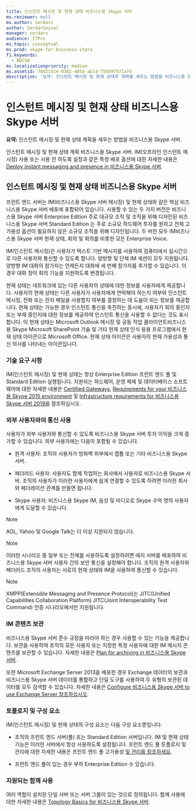 ```yaml
---
title: 인스턴트 메시징 및 현재 상태 비즈니스용 Skype 서버
ms.reviewer: null
ms.author: serdars
author: SerdarSoysal
manager: serdars
audience: ITPro
ms.topic: conceptual
ms.prod: skype-for-business-itpro
f1.keywords:
  - NOCSH
ms.localizationpriority: medium
ms.assetid: 70d2151e-9382-485d-ab14-758597571a74
description: '요약: 인스턴트 메시징 및 현재 상태의 계획을 세우는 방법을 비즈니스용 Skype 서버.'
---
```


# <a name="plan-for-instant-messaging-and-presence-in-skype-for-business-server"></a>인스턴트 메시징 및 현재 상태 비즈니스용 Skype 서버
 
**요약:** 인스턴트 메시징 및 현재 상태 계획을 세우는 방법을 비즈니스용 Skype 서버.
  
인스턴트 메시징 및 현재 상태 계획 비즈니스용 Skype 서버. IM(오프라인 인스턴트 메시징) 사용 또는 사용 안 하도록 설정과 같은 특정 배포 옵션에 대한 자세한 내용은 [Deploy instant messaging and presence in 비즈니스용 Skype 서버](../deploy/im-and-presence/im-and-presence.md).
  
## <a name="plan-for-instant-messaging-and-presence-in-skype-for-business-server"></a>인스턴트 메시징 및 현재 상태 비즈니스용 Skype 서버

프런트 엔드 서버는 IM(비즈니스용 Skype 서버 메시징) 및 현재 상태와 같은 핵심 비즈니스용 Skype 서버 배포에 포함되어 있습니다. 사용할 수 있는 두 가지 버전은 비즈니스용 Skype 서버 Enterprise Edition 주로 대규모 조직 및 조직을 위해 디자인된 비즈니스용 Skype 서버 Standard Edition 는 주로 소규모 하드웨어 투자를 원하고 전체 고가용성 옵션이 필요하지 않은 소규모 조직을 위해 디자인됩니다. 두 버전 모두 IM비즈니스용 Skype 서버 현재 상태, 회의 및 회의를 비롯한 모든 Enterprise Voice.
  
IM(인스턴트 메시징)은 사용자가 텍스트 기반 메시지를 사용하여 컴퓨터에서 실시간으로 다른 사용자와 통신할 수 있도록 합니다. 양방향 및 단체 IM 세션이 모두 지원됩니다. 양방향 IM 대화의 참가자는 언제든지 대화에 세 번째 참가자를 추가할 수 있습니다. 이 경우 대화 창이 회의 기능을 지원하도록 변경됩니다.
  
현재 상태는 네트워크에 있는 다른 사용자의 상태에 대한 정보를 사용자에게 제공합니다. 사용자의 현재 상태는 다른 사용자가 사용자에게 연락해야 하는지 여부와 인스턴트 메시징, 전화 또는 전자 메일을 사용할지 여부를 결정하는 데 도움이 되는 정보를 제공합니다. 현재 상태는 가능한 경우 인스턴트 통신을 촉진하는 동시에, 사용자가 회의 중인지 또는 부재 중인지에 대한 정보를 제공하여 인스턴트 통신을 사용할 수 없다는 것도 표시합니다. 이 현재 상태는 Microsoft Outlook 메시징 및 공동 작업 클라이언트비즈니스용 Skype Microsoft SharePoint 기술 및 기타 현재 상태 인식 응용 프로그램에서 현재 상태 아이콘으로 Microsoft Office. 현재 상태 아이콘은 사용자의 현재 가용성과 통신 의사를 나타내는 아이콘입니다. 
  
### <a name="technical-requirements"></a>기술 요구 사항

IM(인스턴트 메시징) 및 현재 상태는 항상 Enterprise Edition 프런트 엔드 풀 및 Standard Edition 실행됩니다. 지원되는 하드웨어, 운영 체제 및 데이터베이스 소프트웨어에 대한 자세한 내용은 [Certified Gateways](../../SfbPartnerCertification/certification/infra-gateways.md), [Requirements for your 비즈니스용 Skype 2015 environment](requirements-for-your-environment/requirements-for-your-environment.md) 및 [Infrastructure requirements for 비즈니스용 Skype 서버 2019을](../../SfBServer2019/plan/system-requirements.md) 참조하십시오.
  
### <a name="enabling-communication-with-external-users"></a>외부 사용자와의 통신 사용

사용자가 외부 사용자와 통신할 수 있도록 비즈니스용 Skype 서버 투자 이익을 크게 증가할 수 있습니다. 외부 사용자에는 다음이 포함될 수 있습니다.
  
- 원격 사용자: 조직의 사용자가 방화벽 외부에서 랩톱 또는 기타 비즈니스용 Skype 서버.
    
- 페더러드 사용자: 사용자도 함께 작업하는 회사에서 사용자로 비즈니스용 Skype 서버. 조직의 사용자가 이러한 사용자에게 쉽게 연결할 수 있도록 하려면 이러한 회사와 페더레이션 관계를 만들면 됩니다. 
    
- Skype 사용자: 비즈니스용 Skype IM, 음성 및 비디오로 Skype 수억 명의 사용자에게 도달할 수 있습니다.
    
> [!NOTE]
> AOL, Yahoo 및 Google Talk는 더 이상 지원되지 않습니다. 
  
> [!NOTE]
> 이러한 시나리오 중 일부 또는 전체를 사용하도록 설정하려면 에지 서버를 배포하여 비즈니스용 Skype 서버 사용자 간의 보안 통신을 설정해야 합니다. 조직의 원격 사용자와 페더러드 조직의 사용자는 서로의 현재 상태와 IM을 사용하여 통신할 수 있습니다. 
  
> [!NOTE]
> XMPP(Extensible Messaging and Presence Protocol)는 JITC(Unified Capabilities Collaboration Platform) JITC(Joint Interoperability Test Command) 인증 시나리오에서만 지원됩니다. 
  
### <a name="archiving-im-content"></a>IM 콘텐츠 보관

비즈니스용 Skype 서버 준수 규정을 따라야 하는 경우 사용할 수 있는 기능을 제공합니다. 보관을 사용하여 조직의 모든 사용자 또는 지정한 특정 사용자에 대한 IM 메시지 콘텐츠를 보관할 수 있습니다. 자세한 내용은 [Plan for archiving in 비즈니스용 Skype 서버](archiving/archiving.md). 
  
또한 Microsoft Exchange Server 2013을 배포한 경우 Exchange 데이터의 보관과 비즈니스용 Skype 서버 데이터를 통합하고 단일 도구를 사용하여 두 유형의 보관된 데이터를 모두 검색할 수 있습니다. 자세한 내용은 [Configure 비즈니스용 Skype 서버 to use Exchange Server 참조하십시오](../deploy/integrate-with-exchange-server/use-exchange-archiving.md).
  
### <a name="topologies-and-components"></a>토폴로지 및 구성 요소

IM(인스턴트 메시징) 및 현재 상태의 구성 요소는 다음 구성 요소뿐입니다.
  
- 조직의 프런트 엔드 서버(풀) 또는 Standard Edition 서버입니다. IM 및 현재 상태 기능은 이러한 서버에서 항상 사용하도록 설정됩니다. 프런트 엔드 풀 토폴로지 및 관리에 대한 자세한 내용은 프런트 엔드 풀 고가용성 [및 관리를 참조하세요](high-availability-and-disaster-recovery/high-availability.md).
    
- 프런트 엔드 풀이 있는 경우 부하 Enterprise Edition 수 있습니다.
    
### <a name="supported-collocation"></a>지원되는 함께 사용

여러 역할이 설치된 단일 서버 또는 서버 그룹이 있는 것으로 정의됩니다. 함께 사용에 대한 자세한 내용은 [Topology Basics for 비즈니스용 Skype 서버](topology-basics/topology-basics.md). 
  


